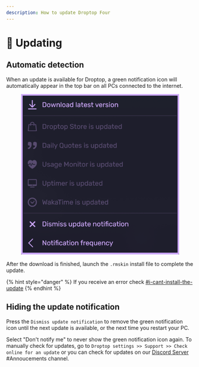 ```yaml
---
description: How to update Droptop Four
---
```


# 🔼 Updating

## Automatic detection

When an update is available for Droptop, a green notification icon will automatically appear in the top bar on all PCs connected to the internet.

<figure><img src="../.gitbook/assets/Screenshot_28.png" alt=""><figcaption></figcaption></figure>

After the download is finished, launch the `.rmskin` install file to complete the update.

{% hint style="danger" %}
If you receive an error check [#i-cant-install-the-update](../help/faqs.md#i-cant-install-the-update "mention")
{% endhint %}

## Hiding the update notification

Press the `Dismiss update notification` to remove the green notification icon until the next update is available, or the next time you restart your PC.

Select "Don't notify me" to never show the green notification icon again. To manually check for updates, go to `Droptop settings >> Support >> Check online for an update` or you can check for updates on our [Discord Server](https://droptopfour.com/discord) #Annoucements channel.
